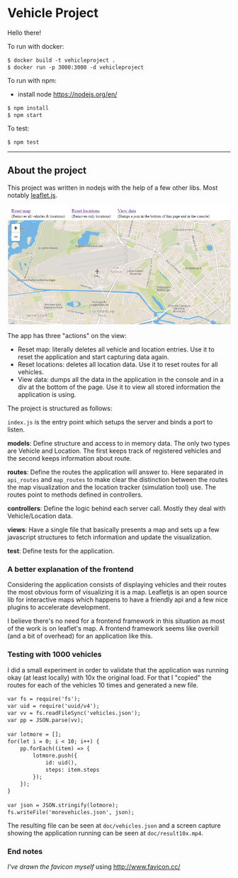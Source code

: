 # Vehicle Project

Hello there!

To run with docker:

```
$ docker build -t vehicleproject .
$ docker run -p 3000:3000 -d vehicleproject
```

To run with npm:

* install node https://nodejs.org/en/

```
$ npm install
$ npm start
```

To test:

```
$ npm test
```

---

## About the project

This project was written in nodejs with the help of a few other libs. Most notably [leaflet.js](http://leafletjs.com/).

![Vehicle Project](/doc/capture.png?raw=true)

The app has three "actions" on the view:

* Reset map: literally deletes all vehicle and location entries. Use it to reset the application and start capturing data again.
* Reset locations: deletes all location data. Use it to reset routes for all vehicles.
* View data: dumps all the data in the application in the console and in a div at the bottom of the page. Use it to view all stored information the application is using.

The project is structured as follows:

`index.js` is the entry point which setups the server and binds a port to listen.

**models**: Define structure and access to in memory data. The only two types are Vehicle and Location. The first keeps track of registered vehicles and the second keeps information about route.

**routes**: Define the routes the application will answer to. Here separated in `api_routes` and `map_routes` to make clear the distinction between the routes the map visualization and the location tracker (simulation tool) use. The routes point to methods defined in controllers.

**controllers**: Define the logic behind each server call. Mostly they deal with Vehicle/Location data.

**views**: Have a single file that basically presents a map and sets up a few javascript structures to fetch information and update the visualization.

**test**: Define tests for the application.

### A better explanation of the frontend

Considering the application consists of displaying vehicles and their routes the most obvious form of visualizing it is a map. Leafletjs is an open source lib for interactive maps which happens to have a friendly api and a few nice plugins to accelerate development.

I believe there's no need for a frontend framework in this situation as most of the work is on leaflet's map. A frontend framework seems like overkill (and a bit of overhead) for an application like this.

### Testing with 1000 vehicles

I did a small experiment in order to validate that the application was running okay (at least locally) with 10x the original load. For that I "copied" the routes for each of the vehicles 10 times and generated a new file.

```
var fs = require('fs');
var uid = require('uuid/v4');
var vv = fs.readFileSync('vehicles.json');
var pp = JSON.parse(vv);

var lotmore = [];
for(let i = 0; i < 10; i++) {
    pp.forEach((item) => {
        lotmore.push({
            id: uid(),
            steps: item.steps
        });
    });
}

var json = JSON.stringify(lotmore); 
fs.writeFile('morevehicles.json', json);
```

The resulting file can be seen at `doc/vehicles.json` and a screen capture showing the application running can be seen at `doc/result10x.mp4`.

### End notes

*I've drawn the favicon myself* using http://www.favicon.cc/
